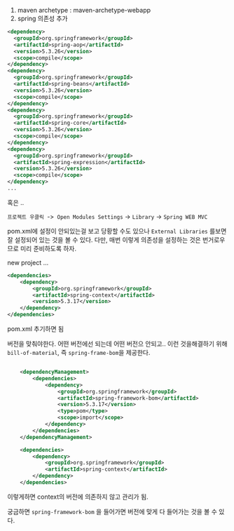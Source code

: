 
1. maven archetype : maven-archetype-webapp
2. spring 의존성 추가

```xml
<dependency>
  <groupId>org.springframework</groupId>
  <artifactId>spring-aop</artifactId>
  <version>5.3.26</version>
  <scope>compile</scope>
</dependency>
<dependency>
  <groupId>org.springframework</groupId>
  <artifactId>spring-beans</artifactId>
  <version>5.3.26</version>
  <scope>compile</scope>
</dependency>
<dependency>
  <groupId>org.springframework</groupId>
  <artifactId>spring-core</artifactId>
  <version>5.3.26</version>
  <scope>compile</scope>
</dependency>
<dependency>
  <groupId>org.springframework</groupId>
  <artifactId>spring-expression</artifactId>
  <version>5.3.26</version>
  <scope>compile</scope>
</dependency>
...
```
혹은 ..

`프로젝트 우클릭 `->` Open Modules Settings` -> `Library` -> `Spring WEB MVC`

pom.xml에 설정이 안되있는걸 보고 당황할 수도 있으나 `External Libraries` 를보면 잘 설정되어 있는 것을 볼 수 있다. 다만, 매번 이렇게 의존성을 설정하는 것은 번거로우므로 미리 준비하도록 하자.


new project ...

```xml
<dependencies>
    <dependency>
        <groupId>org.springframework</groupId>
        <artifactId>spring-context</artifactId>
        <version>5.3.17</version>
    </dependency>
</dependencies>
```

pom.xml 추기하면 됨

버전을 맞춰야한다. 어떤 버전에선 되는데 어떤 버전으 안되고..
이런 것을해결하기 위해 `bill-of-material`, 즉 `spring-frame-bom`을 제공한다.

```xml

    <dependencyManagement>
        <dependencies>
            <dependency>
                <groupId>org.springframework</groupId>
                <artifactId>spring-framework-bom</artifactId>
                <version>5.3.17</version>
                <type>pom</type>
                <scope>import</scope>
            </dependency>
        </dependencies>
    </dependencyManagement>

    <dependencies>
        <dependency>
            <groupId>org.springframework</groupId>
            <artifactId>spring-context</artifactId>
        </dependency>
    </dependencies>

```

이렇게하면 context의 버전에 의존하지 않고 관리가 됨.

궁금하면 `spring-framework-bom` 을 들어가면 버전에 맞게 다 들어가는 것을 볼 수 있다.

